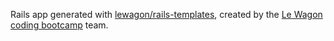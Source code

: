 Rails app generated with [lewagon/rails-templates](https://github.com/lewagon/rails-templates), created by the [Le Wagon coding bootcamp](https://www.lewagon.com) team.
